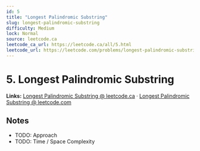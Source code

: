 ```yaml
--- 
id: 5
title: "Longest Palindromic Substring"
slug: longest-palindromic-substring
difficulty: Medium
lock: Normal
source: leetcode.ca
leetcode_ca_url: https://leetcode.ca/all/5.html
leetcode_url: https://leetcode.com/problems/longest-palindromic-substring/
---
```


# 5. Longest Palindromic Substring

**Links:** [Longest Palindromic Substring @ leetcode.ca](https://leetcode.ca/all/5.html) · [Longest Palindromic Substring @ leetcode.com](https://leetcode.com/problems/longest-palindromic-substring/)

## Notes
- TODO: Approach
- TODO: Time / Space Complexity
